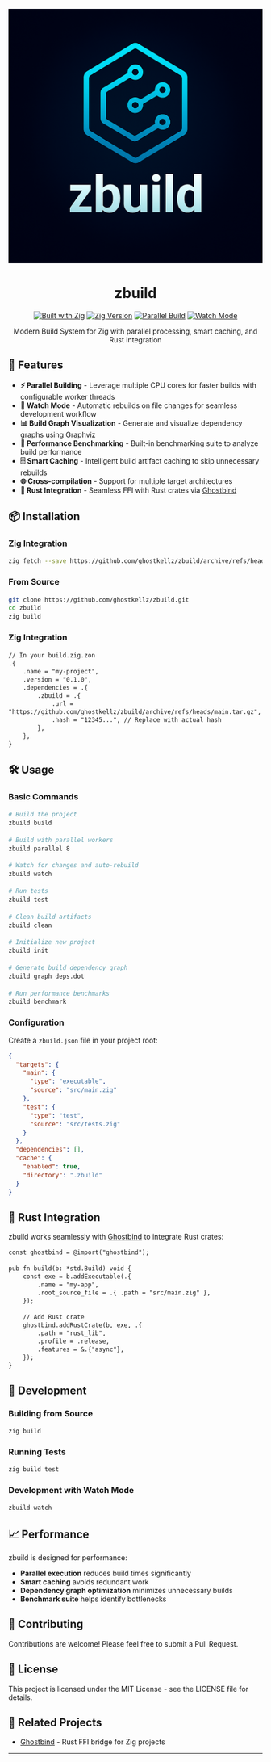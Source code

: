 <div align="center">

![zbuild logo](assets/icons/zbuild.png)

# zbuild

[![Built with Zig](https://img.shields.io/badge/Built%20with-Zig-yellow?style=flat&logo=zig)](https://ziglang.org/)
[![Zig Version](https://img.shields.io/badge/Zig-0.16.0--dev-orange?style=flat&logo=zig)](https://ziglang.org/)
[![Parallel Build](https://img.shields.io/badge/Parallel-Build-blue?style=flat&logo=lightning)](https://github.com/ghostkellz/zbuild)
[![Watch Mode](https://img.shields.io/badge/Watch-Mode-green?style=flat&logo=eye)](https://github.com/ghostkellz/zbuild)

Modern Build System for Zig with parallel processing, smart caching, and Rust integration

</div>

## 🚀 Features

- **⚡ Parallel Building** - Leverage multiple CPU cores for faster builds with configurable worker threads
- **👀 Watch Mode** - Automatic rebuilds on file changes for seamless development workflow
- **📊 Build Graph Visualization** - Generate and visualize dependency graphs using Graphviz
- **🏃 Performance Benchmarking** - Built-in benchmarking suite to analyze build performance
- **🗄️ Smart Caching** - Intelligent build artifact caching to skip unnecessary rebuilds
- **🌐 Cross-compilation** - Support for multiple target architectures
- **🦀 Rust Integration** - Seamless FFI with Rust crates via [Ghostbind](https://github.com/ghostkellz/ghostbind)

## 📦 Installation


### Zig Integration 
```bash
zig fetch --save https://github.com/ghostkellz/zbuild/archive/refs/heads/main.tar.gz
```
### From Source
```bash
git clone https://github.com/ghostkellz/zbuild.git
cd zbuild
zig build
```

### Zig Integration
```zig
// In your build.zig.zon
.{
    .name = "my-project",
    .version = "0.1.0",
    .dependencies = .{
        .zbuild = .{
            .url = "https://github.com/ghostkellz/zbuild/archive/refs/heads/main.tar.gz",
            .hash = "12345...", // Replace with actual hash
        },
    },
}
```

## 🛠️ Usage

### Basic Commands

```bash
# Build the project
zbuild build

# Build with parallel workers
zbuild parallel 8

# Watch for changes and auto-rebuild
zbuild watch

# Run tests
zbuild test

# Clean build artifacts
zbuild clean

# Initialize new project
zbuild init

# Generate build dependency graph
zbuild graph deps.dot

# Run performance benchmarks
zbuild benchmark
```

### Configuration

Create a `zbuild.json` file in your project root:

```json
{
  "targets": {
    "main": {
      "type": "executable",
      "source": "src/main.zig"
    },
    "test": {
      "type": "test",
      "source": "src/tests.zig"
    }
  },
  "dependencies": [],
  "cache": {
    "enabled": true,
    "directory": ".zbuild"
  }
}
```

## 🦀 Rust Integration

zbuild works seamlessly with [Ghostbind](https://github.com/ghostkellz/ghostbind) to integrate Rust crates:

```zig
const ghostbind = @import("ghostbind");

pub fn build(b: *std.Build) void {
    const exe = b.addExecutable(.{
        .name = "my-app",
        .root_source_file = .{ .path = "src/main.zig" },
    });

    // Add Rust crate
    ghostbind.addRustCrate(b, exe, .{
        .path = "rust_lib",
        .profile = .release,
        .features = &.{"async"},
    });
}
```

## 🔧 Development

### Building from Source

```bash
zig build
```

### Running Tests

```bash
zig build test
```

### Development with Watch Mode

```bash
zbuild watch
```

## 📈 Performance

zbuild is designed for performance:

- **Parallel execution** reduces build times significantly
- **Smart caching** avoids redundant work
- **Dependency graph optimization** minimizes unnecessary builds
- **Benchmark suite** helps identify bottlenecks

## 🤝 Contributing

Contributions are welcome! Please feel free to submit a Pull Request.

## 📄 License

This project is licensed under the MIT License - see the LICENSE file for details.

## 🔗 Related Projects

- [Ghostbind](https://github.com/ghostkellz/ghostbind) - Rust FFI bridge for Zig projects

---
